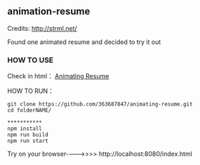 ## animation-resume

Credits: http://strml.net/

Found one animated resume and decided to try it out

### HOW TO USE

Check in html： [Animating Resume](https://363687847.github.io/animating-resume/)

HOW TO RUN：

```
git clone https://github.com/363687847/animating-resume.git
cd folderNAME/

***********
npm install
npm run build
npm run start
```

Try on your browser---->>>>    http://localhost:8080/index.html 
